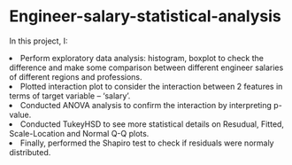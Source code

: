 # Engineer-salary-statistical-analysis
In this project, I:
<br>
<li>Perform exploratory data analysis: histogram, boxplot to check the difference and make some comparison between different engineer salaries of different regions and professions. </li>
<li>Plotted interaction plot to consider the interaction between 2 features in terms of target variable – ‘salary’.</li>
<li>Conducted ANOVA analysis to confirm the interaction by interpreting p-value.</li>
<li>Conducted TukeyHSD to see more statistical details on Resudual, Fitted, Scale-Location and Normal Q-Q plots.</li>
<li>Finally, performed the Shapiro test to check if residuals were normaly distributed.</li>
